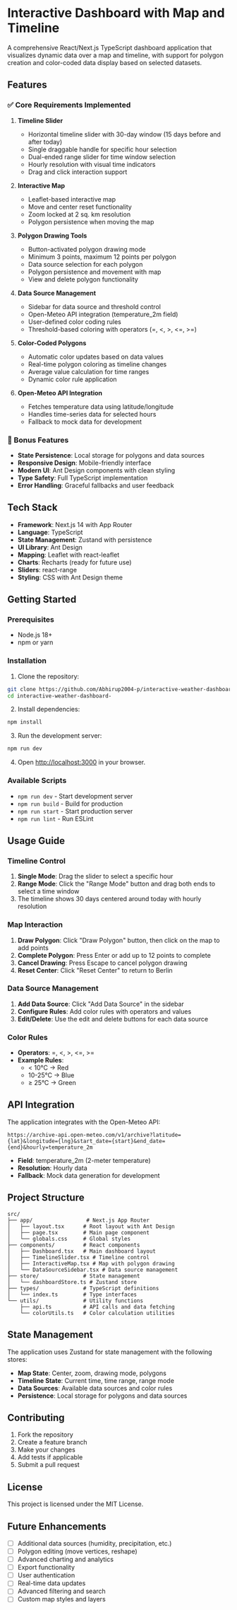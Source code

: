 # Interactive Dashboard with Map and Timeline

A comprehensive React/Next.js TypeScript dashboard application that visualizes dynamic data over a map and timeline, with support for polygon creation and color-coded data display based on selected datasets.

## Features

### ✅ Core Requirements Implemented

1. **Timeline Slider**

   - Horizontal timeline slider with 30-day window (15 days before and after today)
   - Single draggable handle for specific hour selection
   - Dual-ended range slider for time window selection
   - Hourly resolution with visual time indicators
   - Drag and click interaction support

2. **Interactive Map**

   - Leaflet-based interactive map
   - Move and center reset functionality
   - Zoom locked at 2 sq. km resolution
   - Polygon persistence when moving the map

3. **Polygon Drawing Tools**

   - Button-activated polygon drawing mode
   - Minimum 3 points, maximum 12 points per polygon
   - Data source selection for each polygon
   - Polygon persistence and movement with map
   - View and delete polygon functionality

4. **Data Source Management**

   - Sidebar for data source and threshold control
   - Open-Meteo API integration (temperature_2m field)
   - User-defined color coding rules
   - Threshold-based coloring with operators (=, <, >, <=, >=)

5. **Color-Coded Polygons**

   - Automatic color updates based on data values
   - Real-time polygon coloring as timeline changes
   - Average value calculation for time ranges
   - Dynamic color rule application

6. **Open-Meteo API Integration**
   - Fetches temperature data using latitude/longitude
   - Handles time-series data for selected hours
   - Fallback to mock data for development

### 🎯 Bonus Features

- **State Persistence**: Local storage for polygons and data sources
- **Responsive Design**: Mobile-friendly interface
- **Modern UI**: Ant Design components with clean styling
- **Type Safety**: Full TypeScript implementation
- **Error Handling**: Graceful fallbacks and user feedback

## Tech Stack

- **Framework**: Next.js 14 with App Router
- **Language**: TypeScript
- **State Management**: Zustand with persistence
- **UI Library**: Ant Design
- **Mapping**: Leaflet with react-leaflet
- **Charts**: Recharts (ready for future use)
- **Sliders**: react-range
- **Styling**: CSS with Ant Design theme

## Getting Started

### Prerequisites

- Node.js 18+
- npm or yarn

### Installation

1. Clone the repository:

```bash
git clone https://github.com/Abhirup2004-p/interactive-weather-dashboard-.git
cd interactive-weather-dashboard-
```

2. Install dependencies:

```bash
npm install
```

3. Run the development server:

```bash
npm run dev
```

4. Open [http://localhost:3000](http://localhost:3000) in your browser.

### Available Scripts

- `npm run dev` - Start development server
- `npm run build` - Build for production
- `npm run start` - Start production server
- `npm run lint` - Run ESLint

## Usage Guide

### Timeline Control

1. **Single Mode**: Drag the slider to select a specific hour
2. **Range Mode**: Click the "Range Mode" button and drag both ends to select a time window
3. The timeline shows 30 days centered around today with hourly resolution

### Map Interaction

1. **Draw Polygon**: Click "Draw Polygon" button, then click on the map to add points
2. **Complete Polygon**: Press Enter or add up to 12 points to complete
3. **Cancel Drawing**: Press Escape to cancel polygon drawing
4. **Reset Center**: Click "Reset Center" to return to Berlin

### Data Source Management

1. **Add Data Source**: Click "Add Data Source" in the sidebar
2. **Configure Rules**: Add color rules with operators and values
3. **Edit/Delete**: Use the edit and delete buttons for each data source

### Color Rules

- **Operators**: =, <, >, <=, >=
- **Example Rules**:
  - < 10°C → Red
  - 10-25°C → Blue
  - ≥ 25°C → Green

## API Integration

The application integrates with the Open-Meteo API:

```
https://archive-api.open-meteo.com/v1/archive?latitude={lat}&longitude={lng}&start_date={start}&end_date={end}&hourly=temperature_2m
```

- **Field**: temperature_2m (2-meter temperature)
- **Resolution**: Hourly data
- **Fallback**: Mock data generation for development

## Project Structure

```
src/
├── app/                 # Next.js App Router
│   ├── layout.tsx      # Root layout with Ant Design
│   ├── page.tsx        # Main page component
│   └── globals.css     # Global styles
├── components/         # React components
│   ├── Dashboard.tsx   # Main dashboard layout
│   ├── TimelineSlider.tsx # Timeline control
│   ├── InteractiveMap.tsx # Map with polygon drawing
│   └── DataSourceSidebar.tsx # Data source management
├── store/              # State management
│   └── dashboardStore.ts # Zustand store
├── types/              # TypeScript definitions
│   └── index.ts        # Type interfaces
└── utils/              # Utility functions
    ├── api.ts          # API calls and data fetching
    └── colorUtils.ts   # Color calculation utilities
```

## State Management

The application uses Zustand for state management with the following stores:

- **Map State**: Center, zoom, drawing mode, polygons
- **Timeline State**: Current time, time range, range mode
- **Data Sources**: Available data sources and color rules
- **Persistence**: Local storage for polygons and data sources

## Contributing

1. Fork the repository
2. Create a feature branch
3. Make your changes
4. Add tests if applicable
5. Submit a pull request

## License

This project is licensed under the MIT License.

## Future Enhancements

- [ ] Additional data sources (humidity, precipitation, etc.)
- [ ] Polygon editing (move vertices, reshape)
- [ ] Advanced charting and analytics
- [ ] Export functionality
- [ ] User authentication
- [ ] Real-time data updates
- [ ] Advanced filtering and search
- [ ] Custom map styles and layers
